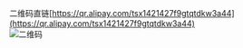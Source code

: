 二维码直链[https://qr.alipay.com/tsx1421427f9gtqtdkw3a44](https://qr.alipay.com/tsx1421427f9gtqtdkw3a44)  
![二维码](https://s1.ax1x.com/2020/11/05/B2cfhT.png)
